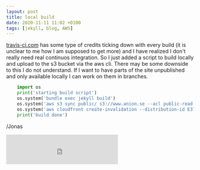 ```yaml
---
layout: post
title: local build
date: 2020-11-11 11:02 +0100
tags: [jekyll, blog, AWS]
---
```

[travis-ci.com](https://travis-ci.com/) has some type of credits ticking down with every build
(it is unclear to me 
how I am supposed to get more) and I have realized I don't really need real continuos integration.
So I just added a script to build locally and upload to the s3 bucket via the aws cli. There may be
some downside to this I do not understand. If I want to have parts of the
site unpublished and only available locally I can work on them in branches.

```python
    import os
    print('starting build script')
    os.system('bundle exec jekyll build')
    os.system('aws s3 sync public/ s3://www.anion.se --acl public-read --delete')
    os.system('aws cloudfront create-invalidation --distribution-id E379E2RCB0S37Y --paths /*')
    print('build done')
```
/Jonas

<iframe src="https://open.spotify.com/embed/track/7oY5dKG6d3vYR2QcdGWsHA" width="300" height="80" frameborder="0" allowtransparency="true" allow="encrypted-media"></iframe>